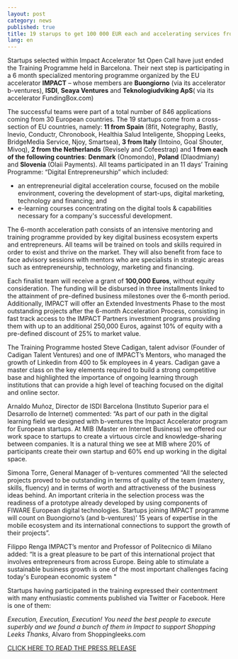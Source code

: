 ```yaml
---
layout: post
category: news
published: true
title: 19 starups to get 100 000 EUR each and accelerating services from IMPACT
lang: en
---
```


Startups selected within Impact Accelerator 1st Open Call have just ended the Training Programme held in Barcelona. Their next step is participating in a 6 month specialized mentoring programme organized by the EU accelerator **IMPACT** – whose members are **Buongiorno** (via its accelerator b-ventures), **ISDI**, **Seaya Ventures** and **Teknologiudviking ApS**( via its accelerator FundingBox.com)

The successful teams were part of a total number of 846 applications coming from 30 European countries.
The 19 startups come from a cross-section of EU countries, namely: **11 from Spain** (8fit, Notegraphy, Bastly, Inevio, Conductr, Chronobook, Healthia Salud Inteligente, Shopping Leeks, BridgeMedia Service, Njoy, Smartsea), **3 from Italy** (Intoino, Goal Shouter, Mivoq), **2 from the Netherlands** (Revisely and Cofeestrap) and **1 from each of the following countries**: **Denmark** (Onomondo), **Poland** (Dlaodmiany) and **Slovenia** (Olaii Payments). 
All teams participated in an 11 days’ Training Programme: “Digital Entrepreneurship” which included:
- an entrepreneurial digital acceleration course, focused on the mobile environment, covering the development of start-ups, digital marketing, technology and financing; and
- e-learning courses concentrating on the digital tools & capabilities necessary for a company's successful development.

The 6-month acceleration path consists of an intensive mentoring and training programme provided by key digital business ecosystem experts and entrepreneurs. All teams will be trained on tools and skills required in order to exist and thrive on the market. They will also benefit from face to face advisory sessions with mentors who are specialists in strategic areas such as entrepreneurship, technology, marketing and financing.

Each finalist team will receive a grant of **100,000 Euros**, without equity consideration. The funding will be disbursed in three installments linked to the attainment of pre-defined business milestones over the 6-month period. Additionally, IMPACT will offer an Extended Investments Phase to the most outstanding projects after the 6-month Acceleration Process, consisting in fast track access to the IMPACT Partners investment programs providing them with up to an additional 250,000 Euros, against 10% of equity with a pre-defined discount of 25% to market value.

The Training Programme hosted Steve Cadigan, talent advisor (Founder of Cadigan Talent Ventures) and one of IMPACT’s Mentors, who managed the growth of Linkedin from 400 to 5k employees in 4 years. Cadigan gave a master class on the key elements required to build a strong competitive base and highlighted the importance of ongoing learning through institutions that can provide a high level of teaching focused on the digital and online sector.

Arnaldo Muñoz, Director de ISDI Barcelona (Instituto Superior para el Desarrollo de Internet) commented: “As part of our path in the digital learning field we designed with b-ventures the Impact Accelerator program for European startups. At MIB (Master en Internet Business) we offered our work space to startups to create a virtuous circle and knowledge-sharing between companies. It is a natural thing we see at MIB where 20% of participants create their own startup and 60% end up working in the digital space.

Simona Torre, General Manager of b-ventures commented “All the selected projects proved to be outstanding in terms of quality of the team (mastery, skills, fluency) and in terms of worth and attractiveness of the business ideas behind. An important criteria in the selection process was the readiness of a prototype already developed by using components of FIWARE European digital technologies.
Startups joining IMPACT programme will count on Buongiorno’s (and b-ventures)’ 15 years of expertise in the mobile ecosystem and its international connections to support the growth of their projects”.

Filippo Renga IMPACT’s mentor and Professor of Politecnico di Milano added: “It is a great pleasure to be part of this international project that involves entrepreneurs from across Europe. Being able to stimulate a sustainable business growth is one of the most important challenges facing today's European economic system "

Startups having participated in the training expressed their contentment with many enthusiastic comments published via Twitter or Facebook. Here is one of them:

_Execution, Execution, Execution!
You need the best people to execute superbly and we found a bunch of them in Impact to support Shopping Leeks
Thanks_, Alvaro from Shoppingleeks.com

[CLICK HERE TO READ THE PRESS RELEASE](https://dl.dropboxusercontent.com/u/2188293/NO-DELETE/IMPACT_BCN_ENG.pdf)